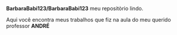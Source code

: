**BarbaraBabi123/BarbaraBabi123** meu repositòrio lindo.

Aqui você encontra meus trabalhos que fiz na aula do meu querido professor **ANDRÉ**

